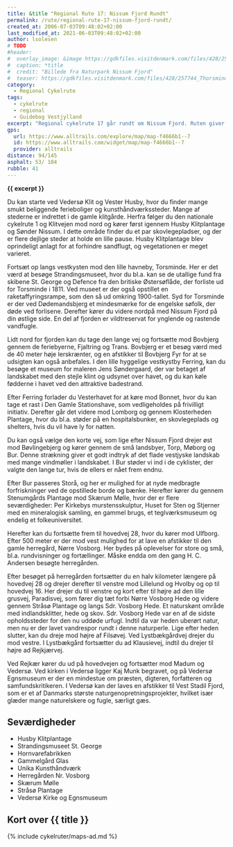 ```yaml
---
title: &title "Regional Rute 17: Nissum Fjord Rundt"
permalink: /rute/regional-rute-17-nissum-fjord-rundt/
created_at: 2006-07-03T09:48:02+02:00
last_modified_at: 2021-06-03T09:48:02+02:00
author: lsolesen
# TODO
#header:
#  overlay_image: &image https://gdkfiles.visitdenmark.com/files/428/257744_Thorsminde_-_Fugleen_-_Havtorn_GD.jpg?width=1200
#  caption: *title
#  credit: "Billede fra Naturpark Nissum Fjord"
#  teaser: https://gdkfiles.visitdenmark.com/files/428/257744_Thorsminde_-_Fugleen_-_Havtorn_GD.jpg?width=400
category:
  - Regional Cykelrute
tags:
  - cykelrute
  - regional
  - Guidebog Vestjylland
excerpt: "Regional cykelrute 17 går rundt om Nissum Fjord. Ruten giver mulighed for to forskellige ture - en på 94 km og en på 145 km. Ligegyldigt hvilken du vælger, er ruten smuk og afvekslende med varieret natur. Du passerer hav, klitter, skov, hede og fjord, og der er masser af seværdigheder på vejen. Men husk at holde dig godt orienteret på kortet undervejs."
gps:
  url: https://www.alltrails.com/explore/map/map-f4666b1--7
  id: https://www.alltrails.com/widget/map/map-f4666b1--7
  provider: alltrails
distance: 94/145
asphalt: 53/ 104
rubble: 41
---
```


**{{ excerpt }}**

Du kan starte ved Vedersø Klit og Vester Husby, hvor du finder mange smukt beliggende ferieboliger og kunsthåndværkssteder. Mange af stederne er indrettet i de gamle klitgårde. Herfra følger du den nationale cykelrute 1 og Klitvejen mod nord og kører først igennem Husby Klitplantage og Sønder Nissum. I dette område finder du et par skovlegepladser, og der er flere dejlige steder at holde en lille pause. Husby Klitplantage blev oprindeligt anlagt for at forhindre sandflugt, og vegetationen er meget varieret.

Fortsæt op langs vestkysten mod den lille havneby, Torsminde. Her er det værd at besøge Strandingsmuseet, hvor du bl.a. kan se de utallige fund fra skibene St. George og Defence fra den britiske Østersøflåde, der forliste ud for Torsminde i 1811. Ved museet er der også opstillet en raketaffyringsrampe, som den så ud omkring 1900-tallet. Syd for Torsminde er der ved Dødemandsbjerg et mindesmærke for de engelske søfolk, der døde ved forlisene. Derefter kører du videre nordpå med Nissum Fjord på din østlige side. En del af fjorden er vildtreservat for ynglende og rastende vandfugle.

Lidt nord for fjorden kan du tage den lange vej og fortsætte mod Bovbjerg gennem de feriebyerne, Fjaltring og Trans. Bovbjerg er et besøg værd med de 40 meter høje lerskrænter, og en afstikker til Bovbjerg Fyr for at se udsigten kan også anbefales. I den lille hyggelige vestkystby Ferring, kan du besøge et museum for maleren Jens Søndergaard, der var betaget af landskabet med den stejle klint og udsynet over havet, og du kan køle fødderne i havet ved den attraktive badestrand.

Efter Ferring forlader du Vesterhavet for at køre mod Bonnet, hvor du kan tage et rast i Den Gamle Stationshave, som vedligeholdes på frivilligt initiativ. Derefter går det videre mod Lomborg og gennem Klosterheden Plantage, hvor du bl.a. støder på en hospitalsbunker, en skovlegeplads og shelters, hvis du vil have ly for natten.

Du kan også vælge den korte vej, som lige efter Nissum Fjord drejer øst mod Bøvlingebjerg og kører gennem de små landsbyer, Torp, Møborg og Bur. Denne strækning giver et godt indtryk af det flade vestjyske landskab med mange vindmøller i landskabet. I Bur støder vi ind i de cyklister, der valgte den lange tur, hvis de ellers er nået frem endnu.

Efter Bur passeres Storå, og her er mulighed for at nyde medbragte forfriskninger ved de opstillede borde og bænke. Herefter kører du gennem Stenumgårds Plantage mod Skærum Mølle, hvor der er flere seværdigheder: Per Kirkebys murstensskulptur, Huset for Sten og Stjerner med en mineralogisk samling, en gammel brugs, et teglværksmuseum og endelig et folkeuniversitet.

Herefter kan du fortsætte frem til hovedvej 28, hvor du kører mod Ulfborg. Efter 500 meter er der mod vest mulighed for at lave en afstikker til den gamle herregård, Nørre Vosborg. Her bydes på oplevelser for store og små, bl.a. rundvisninger og fortællinger. Måske endda om den gang H. C. Andersen besøgte herregården.

Efter besøget på herregården fortsætter du en halv kilometer længere på hovedvej 28 og drejer derefter til venstre mod Lillelund og Hvolby og op til hovedvej 16. Her drejer du til venstre og kort efter til højre ad den lille grusvej, Paradisvej, som fører dig tæt forbi Nørre Vosborg Hede og videre gennem Stråsø Plantage og langs Sdr. Vosborg Hede. Et naturskønt område med indlandsklitter, hede og skov. Sdr. Vosborg Hede var en af de sidste opholdssteder for den nu uddøde urfugl. Indtil da var heden uberørt natur, men nu er der lavet vandrespor rundt i denne naturperle. Lige efter heden slutter, kan du dreje mod højre af Filsøvej. Ved Lystbækgårdvej drejer du mod vestre. I Lystbækgård fortsætter du ad Klausievej, indtil du drejer til højre ad Rejkjærvej.

Ved Rejkær kører du ud på hovedvejen og fortsætter mod Madum og Vedersø. Ved kirken i Vedersø ligger Kaj Munk begravet, og på Vedersø Egnsmuseum er der en mindestue om præsten, digteren, forfatteren og samfundskritikeren. I Vedersø kan der laves en afstikker til Vest Stadil Fjord, som er et af Danmarks største naturgenopretningsprojekter, hvilket især glæder mange naturelskere og fugle, særligt gæs.

## Seværdigheder

- Husby Klitplantage
- Strandingsmuseet St. George
- Hornvarefabrikken
- Gammelgård Glas
- Unika Kunsthåndværk
- Herregården Nr. Vosborg
- Skærum Mølle
- Stråsø Plantage
- Vedersø Kirke og Egnsmuseum

## Kort over {{ title }}

{% include cykelruter/maps-ad.md %}

